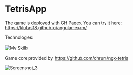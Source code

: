 # TetrisApp

The game is deployed with GH Pages. You can try it here:
<br>
https://klukas18.github.io/angular-exam/

Technologies:
<br>
<br>
[![My Skills](https://skillicons.dev/icons?i=html,css,ts,angular)](https://skillicons.dev)
<br>
<br>
Game core provided by: https://github.com/chrum/ngx-tetris

![Screenshot_3](https://github.com/klukas18/angular-exam/assets/134596428/657f61a4-83d8-4f57-8c96-4dfec3a9582f)
